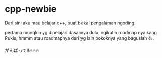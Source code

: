 # cpp-newbie 

Dari sini aku mau belajar c++, buat bekal pengalaman ngoding.

pertama mungkin yg dipelajari dasarnya dulu, ngikutin roadmap nya kang Pukis, hmmm atau roadmapnya dari yg lain pokoknya yang baguslah 👍.

がんばって!!🔥🔥🔥
